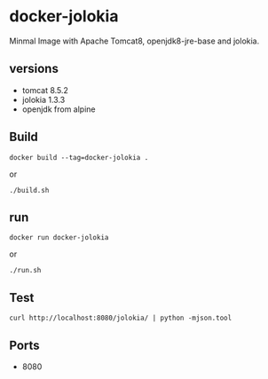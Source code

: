 # docker-jolokia

Minmal Image with Apache Tomcat8, openjdk8-jre-base and jolokia.

## versions

 - tomcat 8.5.2
 - jolokia 1.3.3
 - openjdk from alpine

## Build

 ```
 docker build --tag=docker-jolokia .
 ```
 or

 ```
 ./build.sh
 ```

## run

 ```
 docker run docker-jolokia
 ```
 or

 ```
 ./run.sh
 ```

## Test

 ```
 curl http://localhost:8080/jolokia/ | python -mjson.tool
 ```

## Ports

* 8080

